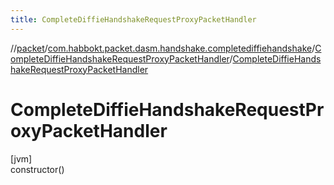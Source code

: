 ```yaml
---
title: CompleteDiffieHandshakeRequestProxyPacketHandler
---
```

//[packet](../../../index.html)/[com.habbokt.packet.dasm.handshake.completediffiehandshake](../index.html)/[CompleteDiffieHandshakeRequestProxyPacketHandler](index.html)/[CompleteDiffieHandshakeRequestProxyPacketHandler](-complete-diffie-handshake-request-proxy-packet-handler.html)



# CompleteDiffieHandshakeRequestProxyPacketHandler



[jvm]\
constructor()




